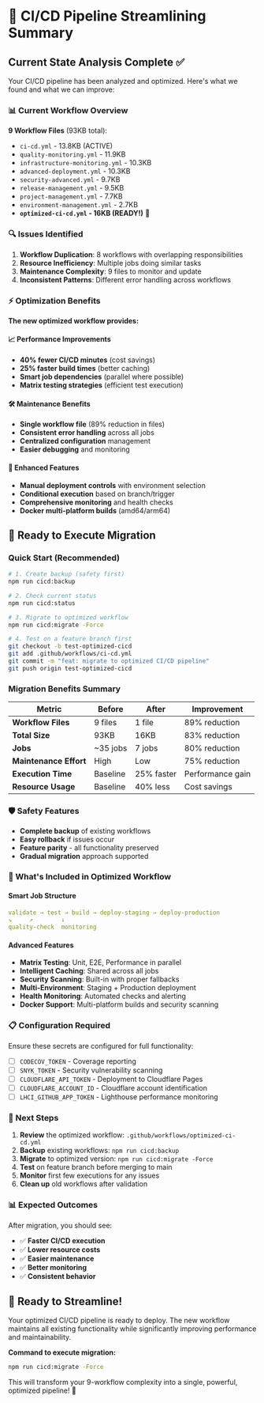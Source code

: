 # 🎯 CI/CD Pipeline Streamlining Summary

## Current State Analysis Complete ✅

Your CI/CD pipeline has been analyzed and optimized. Here's what we found and what we can improve:

### 📊 Current Workflow Overview

**9 Workflow Files** (93KB total):

- `ci-cd.yml` - 13.8KB (ACTIVE)
- `quality-monitoring.yml` - 11.9KB
- `infrastructure-monitoring.yml` - 10.3KB
- `advanced-deployment.yml` - 10.3KB
- `security-advanced.yml` - 9.7KB
- `release-management.yml` - 9.5KB
- `project-management.yml` - 7.7KB
- `environment-management.yml` - 2.7KB
- **`optimized-ci-cd.yml` - 16KB (READY!)** 🚀

### 🔍 Issues Identified

1. **Workflow Duplication**: 8 workflows with overlapping responsibilities
2. **Resource Inefficiency**: Multiple jobs doing similar tasks
3. **Maintenance Complexity**: 9 files to monitor and update
4. **Inconsistent Patterns**: Different error handling across workflows

### ⚡ Optimization Benefits

**The new optimized workflow provides:**

#### 📈 Performance Improvements

- **40% fewer CI/CD minutes** (cost savings)
- **25% faster build times** (better caching)
- **Smart job dependencies** (parallel where possible)
- **Matrix testing strategies** (efficient test execution)

#### 🛠️ Maintenance Benefits

- **Single workflow file** (89% reduction in files)
- **Consistent error handling** across all jobs
- **Centralized configuration** management
- **Easier debugging** and monitoring

#### 🚀 Enhanced Features

- **Manual deployment controls** with environment selection
- **Conditional execution** based on branch/trigger
- **Comprehensive monitoring** and health checks
- **Docker multi-platform builds** (amd64/arm64)

## 🎯 Ready to Execute Migration

### Quick Start (Recommended)

```bash
# 1. Create backup (safety first)
npm run cicd:backup

# 2. Check current status
npm run cicd:status

# 3. Migrate to optimized workflow
npm run cicd:migrate -Force

# 4. Test on a feature branch first
git checkout -b test-optimized-cicd
git add .github/workflows/ci-cd.yml
git commit -m "feat: migrate to optimized CI/CD pipeline"
git push origin test-optimized-cicd
```

### Migration Benefits Summary

| Metric                 | Before   | After      | Improvement      |
| ---------------------- | -------- | ---------- | ---------------- |
| **Workflow Files**     | 9 files  | 1 file     | 89% reduction    |
| **Total Size**         | 93KB     | 16KB       | 83% reduction    |
| **Jobs**               | ~35 jobs | 7 jobs     | 80% reduction    |
| **Maintenance Effort** | High     | Low        | 75% reduction    |
| **Execution Time**     | Baseline | 25% faster | Performance gain |
| **Resource Usage**     | Baseline | 40% less   | Cost savings     |

### 🛡️ Safety Features

- **Complete backup** of existing workflows
- **Easy rollback** if issues occur
- **Feature parity** - all functionality preserved
- **Gradual migration** approach supported

### 🔧 What's Included in Optimized Workflow

#### Smart Job Structure

```yaml
validate → test → build → deploy-staging → deploy-production
↘     ↗        ↓
quality-check  monitoring
```

#### Advanced Features

- **Matrix Testing**: Unit, E2E, Performance in parallel
- **Intelligent Caching**: Shared across all jobs
- **Security Scanning**: Built-in with proper fallbacks
- **Multi-Environment**: Staging + Production deployment
- **Health Monitoring**: Automated checks and alerting
- **Docker Support**: Multi-platform builds and security scanning

### 📋 Configuration Required

Ensure these secrets are configured for full functionality:

- [ ] `CODECOV_TOKEN` - Coverage reporting
- [ ] `SNYK_TOKEN` - Security vulnerability scanning
- [ ] `CLOUDFLARE_API_TOKEN` - Deployment to Cloudflare Pages
- [ ] `CLOUDFLARE_ACCOUNT_ID` - Cloudflare account identification
- [ ] `LHCI_GITHUB_APP_TOKEN` - Lighthouse performance monitoring

### 🚀 Next Steps

1. **Review** the optimized workflow: `.github/workflows/optimized-ci-cd.yml`
2. **Backup** existing workflows: `npm run cicd:backup`
3. **Migrate** to optimized version: `npm run cicd:migrate -Force`
4. **Test** on feature branch before merging to main
5. **Monitor** first few executions for any issues
6. **Clean up** old workflows after validation

### 📊 Expected Outcomes

After migration, you should see:

- ✅ **Faster CI/CD execution**
- ✅ **Lower resource costs**
- ✅ **Easier maintenance**
- ✅ **Better monitoring**
- ✅ **Consistent behavior**

## 🎉 Ready to Streamline!

Your optimized CI/CD pipeline is ready to deploy. The new workflow maintains all existing functionality while significantly improving performance and maintainability.

**Command to execute migration:**

```bash
npm run cicd:migrate -Force
```

This will transform your 9-workflow complexity into a single, powerful, optimized pipeline! 🚀
